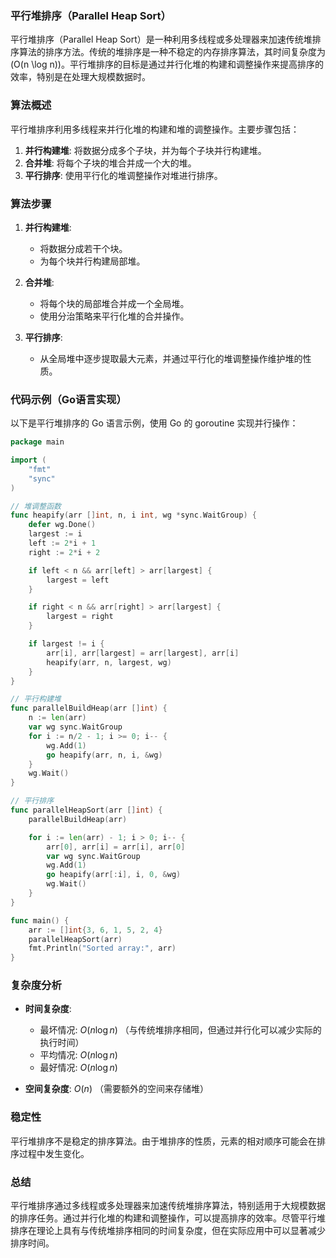 ### 平行堆排序（Parallel Heap Sort）

平行堆排序（Parallel Heap Sort）是一种利用多线程或多处理器来加速传统堆排序算法的排序方法。传统的堆排序是一种不稳定的内存排序算法，其时间复杂度为 \(O(n \log n)\)。平行堆排序的目标是通过并行化堆的构建和调整操作来提高排序的效率，特别是在处理大规模数据时。

### 算法概述

平行堆排序利用多线程来并行化堆的构建和堆的调整操作。主要步骤包括：
1. **并行构建堆**: 将数据分成多个子块，并为每个子块并行构建堆。
2. **合并堆**: 将每个子块的堆合并成一个大的堆。
3. **平行排序**: 使用平行化的堆调整操作对堆进行排序。

### 算法步骤

1. **并行构建堆**:
   - 将数据分成若干个块。
   - 为每个块并行构建局部堆。

2. **合并堆**:
   - 将每个块的局部堆合并成一个全局堆。
   - 使用分治策略来平行化堆的合并操作。

3. **平行排序**:
   - 从全局堆中逐步提取最大元素，并通过平行化的堆调整操作维护堆的性质。

### 代码示例（Go语言实现）

以下是平行堆排序的 Go 语言示例，使用 Go 的 goroutine 实现并行操作：

```go
package main

import (
    "fmt"
    "sync"
)

// 堆调整函数
func heapify(arr []int, n, i int, wg *sync.WaitGroup) {
    defer wg.Done()
    largest := i
    left := 2*i + 1
    right := 2*i + 2

    if left < n && arr[left] > arr[largest] {
        largest = left
    }

    if right < n && arr[right] > arr[largest] {
        largest = right
    }

    if largest != i {
        arr[i], arr[largest] = arr[largest], arr[i]
        heapify(arr, n, largest, wg)
    }
}

// 平行构建堆
func parallelBuildHeap(arr []int) {
    n := len(arr)
    var wg sync.WaitGroup
    for i := n/2 - 1; i >= 0; i-- {
        wg.Add(1)
        go heapify(arr, n, i, &wg)
    }
    wg.Wait()
}

// 平行排序
func parallelHeapSort(arr []int) {
    parallelBuildHeap(arr)

    for i := len(arr) - 1; i > 0; i-- {
        arr[0], arr[i] = arr[i], arr[0]
        var wg sync.WaitGroup
        wg.Add(1)
        go heapify(arr[:i], i, 0, &wg)
        wg.Wait()
    }
}

func main() {
    arr := []int{3, 6, 1, 5, 2, 4}
    parallelHeapSort(arr)
    fmt.Println("Sorted array:", arr)
}
```

### 复杂度分析

- **时间复杂度**:
  - 最坏情况: $O(n \log n)$ （与传统堆排序相同，但通过并行化可以减少实际的执行时间）
  - 平均情况: $O(n \log n)$
  - 最好情况: $O(n \log n)$

- **空间复杂度**: $O(n)$ （需要额外的空间来存储堆）

### 稳定性

平行堆排序不是稳定的排序算法。由于堆排序的性质，元素的相对顺序可能会在排序过程中发生变化。

### 总结

平行堆排序通过多线程或多处理器来加速传统堆排序算法，特别适用于大规模数据的排序任务。通过并行化堆的构建和调整操作，可以提高排序的效率。尽管平行堆排序在理论上具有与传统堆排序相同的时间复杂度，但在实际应用中可以显著减少排序时间。